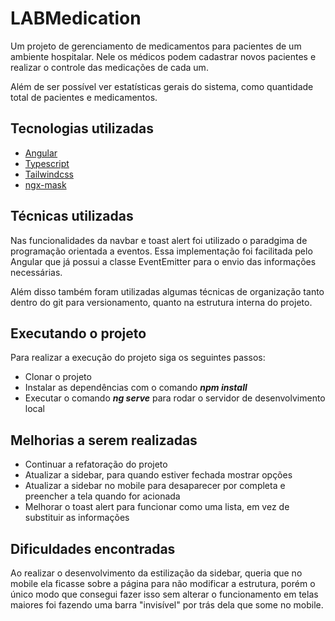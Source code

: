 
# LABMedication

Um projeto de gerenciamento de medicamentos para pacientes de um ambiente hospitalar. Nele os médicos podem cadastrar novos pacientes e realizar o controle das medicações de cada um.

Além de ser possível ver estatísticas gerais do sistema, como quantidade total de pacientes e medicamentos.

## Tecnologias utilizadas

* [Angular](https://angular.io/)
* [Typescript](https://www.typescriptlang.org/)
* [Tailwindcss](https://tailwindcss.com/)
* [ngx-mask](https://jsdaddy.github.io/ngx-mask/)

## Técnicas utilizadas

Nas funcionalidades da navbar e toast alert foi utilizado o paradgima de programação orientada a eventos. Essa implementação foi facilitada pelo Angular que já possui a classe EventEmitter para o envio das informações necessárias.

Além disso também foram utilizadas algumas técnicas de organização tanto dentro do git para versionamento, quanto na estrutura interna do projeto.

## Executando o projeto

Para realizar a execução do projeto siga os seguintes passos:

* Clonar o projeto
* Instalar as dependências com o comando _**npm install**_
* Executar o comando _**ng serve**_ para rodar o servidor de desenvolvimento local

## Melhorias a serem realizadas

* Continuar a refatoração do projeto
* Atualizar a sidebar, para quando estiver fechada mostrar opções
* Atualizar a sidebar no mobile para desaparecer por completa e preencher a tela quando for acionada
* Melhorar o toast alert para funcionar como uma lista, em vez de substituir as informações

## Dificuldades encontradas

Ao realizar o desenvolvimento da estilização da sidebar, queria que no mobile ela ficasse sobre a página para não modificar a estrutura, porém o único modo que consegui fazer isso sem alterar o funcionamento em telas maiores foi fazendo uma barra "invisível" por trás dela que some no mobile.